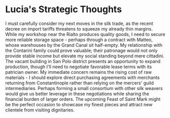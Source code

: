 # Lucia's Strategic Thoughts

I must carefully consider my next moves in the silk trade, as the recent decree on import tariffs threatens to squeeze my already thin margins. While my workshop near the Rialto produces quality goods, I need to secure more reliable storage space - perhaps through a contract with Matteo, whose warehouses by the Grand Canal sit half-empty. My relationship with the Contarini family could prove valuable; their patronage would not only provide stable income but elevate my social standing beyond mere cittadini. The vacant building in San Polo district presents an opportunity to expand production, though I'll need to negotiate favorable lease terms with its patrician owner. My immediate concern remains the rising cost of raw materials - I should explore direct purchasing agreements with merchants returning from Constantinople rather than relying on the mercers' guild intermediaries. Perhaps forming a small consortium with other silk weavers would give us better leverage in these negotiations while sharing the financial burden of larger orders. The upcoming Feast of Saint Mark might be the perfect occasion to showcase my finest pieces and attract new clientele from visiting dignitaries.

